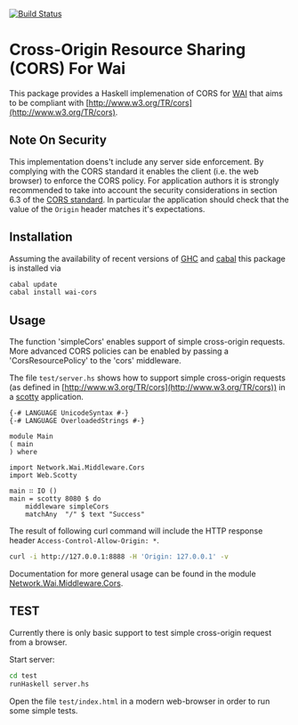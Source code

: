 [![Build Status](https://travis-ci.org/alephcloud/wai-cors.svg?branch=master)](https://travis-ci.org/alephcloud/wai-cors)

Cross-Origin Resource Sharing (CORS) For Wai
============================================

This package provides a Haskell implemenation of CORS for
[WAI](http://hackage.haskell.org/package/wai)
that aims to be compliant with
[http://www.w3.org/TR/cors](http://www.w3.org/TR/cors).

Note On Security
----------------

This implementation doens't include any server side enforcement. By complying
with the CORS standard it enables the client (i.e. the web browser) to enforce
the CORS policy. For application authors it is strongly recommended to take
into account the security considerations in section 6.3 of the
[CORS standard](http://wwww.w3.org/TR/cors). In particular the application should
check that the value of the `Origin` header matches it's expectations.

Installation
------------

Assuming the availability of recent versions of
[GHC](https://www.haskell.org/ghc/) and [cabal](https://www.haskell.org/cabal/)
this package is installed via

```.bash
cabal update
cabal install wai-cors
```

Usage
-----

The function 'simpleCors' enables support of simple cross-origin requests. More
advanced CORS policies can be enabled by passing a 'CorsResourcePolicy' to the
'cors' middleware.

The file `test/server.hs` shows how to support simple cross-origin requests (as
defined in [http://www.w3.org/TR/cors](http://www.w3.org/TR/cors)) in a
[scotty](http://hackage.haskell.org/package/scotty) application.

```.haskell
{-# LANGUAGE UnicodeSyntax #-}
{-# LANGUAGE OverloadedStrings #-}

module Main
( main
) where

import Network.Wai.Middleware.Cors
import Web.Scotty

main ∷ IO ()
main = scotty 8080 $ do
    middleware simpleCors
    matchAny  "/" $ text "Success"
```

The result of following curl command will include the HTTP response
header `Access-Control-Allow-Origin: *`.

```.bash
curl -i http://127.0.0.1:8888 -H 'Origin: 127.0.0.1' -v
```

Documentation for more general usage can be found in the module
[Network.Wai.Middleware.Cors](http://hackage.haskell.org/package/wai-cors/docs/Network-Wai-Middleware-Cors.html).

TEST
----

Currently there is only basic support to test simple cross-origin
request from a browser.

Start server:

```.bash
cd test
runHaskell server.hs
```

Open the file `test/index.html` in a modern web-browser in order to run some
simple tests.
